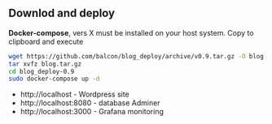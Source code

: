 ## Downlod and deploy
**Docker-compose**, vers X must be installed on your host system.
Copy to clipboard and execute
```bash
wget https://github.com/balcon/blog_deploy/archive/v0.9.tar.gz -O blog.tar.gz
tar xvfz blog.tar.gz
cd blog_deploy-0.9
sudo docker-compose up -d
```
- http://localhost - Wordpress site
- http://localhost:8080 - database Adminer
- http://localhost:3000 - Grafana monitoring


